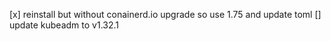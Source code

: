 [x] reinstall but without conainerd.io upgrade so use 1.75 and update toml
[] update kubeadm to v1.32.1